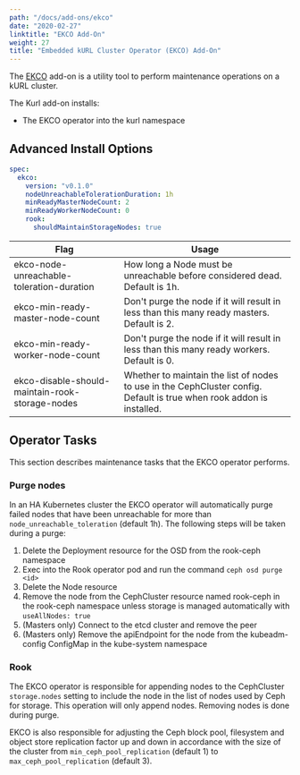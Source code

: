 ```yaml
---
path: "/docs/add-ons/ekco"
date: "2020-02-27"
linktitle: "EKCO Add-On"
weight: 27
title: "Embedded kURL Cluster Operator (EKCO) Add-On"
---
```


The [EKCO](https://github.com/replicatedhq/ekco) add-on is a utility tool to perform maintenance operations on a kURL cluster.

The Kurl add-on installs:
* The EKCO operator into the kurl namespace

## Advanced Install Options

```yaml
spec:
  ekco:
    version: "v0.1.0"
    nodeUnreachableTolerationDuration: 1h
    minReadyMasterNodeCount: 2
    minReadyWorkerNodeCount: 0
    rook:
      shouldMaintainStorageNodes: true
```

| Flag | Usage |
| ---- | ----- |
| ekco-node-unreachable-toleration-duration | How long a Node must be unreachable before considered dead. Default is 1h. |
| ekco-min-ready-master-node-count | Don't purge the node if it will result in less than this many ready masters. Default is 2. |
| ekco-min-ready-worker-node-count | Don't purge the node if it will result in less than this many ready workers. Default is 0. |
| ekco-disable-should-maintain-rook-storage-nodes | Whether to maintain the list of nodes to use in the CephCluster config. Default is true when rook addon is installed. |

## Operator Tasks

This section describes maintenance tasks that the EKCO operator performs.

### Purge nodes

In an HA Kubernetes cluster the EKCO operator will automatically purge failed nodes that have been unreachable for more than `node_unreachable_toleration` (default 1h). The following steps will be taken during a purge:

1. Delete the Deployment resource for the OSD from the rook-ceph namespace
1. Exec into the Rook operator pod and run the command `ceph osd purge <id>`
1. Delete the Node resource
1. Remove the node from the CephCluster resource named rook-ceph in the rook-ceph namespace unless storage is managed automatically with `useAllNodes: true`
1. (Masters only) Connect to the etcd cluster and remove the peer
1. (Masters only) Remove the apiEndpoint for the node from the kubeadm-config ConfigMap in the kube-system namespace

### Rook

The EKCO operator is responsible for appending nodes to the CephCluster `storage.nodes` setting to include the node in the list of nodes used by Ceph for storage. This operation will only append nodes. Removing nodes is done during purge.

EKCO is also responsible for adjusting the Ceph block pool, filesystem and object store replication factor up and down in accordance with the size of the cluster from `min_ceph_pool_replication` (default 1) to `max_ceph_pool_replication` (default 3).
